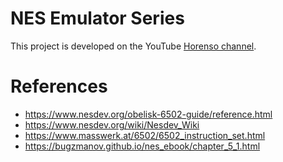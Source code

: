 # NES Emulator Series

This project is developed on the YouTube [Horenso channel](https://youtube.com/@horenso05).

# References

- https://www.nesdev.org/obelisk-6502-guide/reference.html
- https://www.nesdev.org/wiki/Nesdev_Wiki
- https://www.masswerk.at/6502/6502_instruction_set.html
- https://bugzmanov.github.io/nes_ebook/chapter_5_1.html
